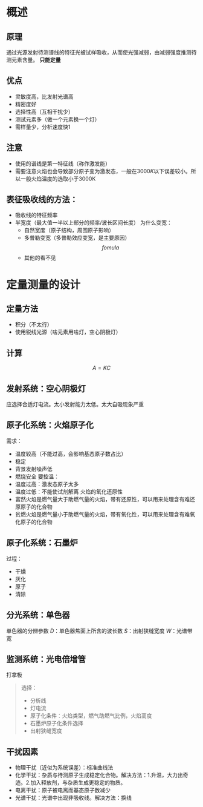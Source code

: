 # 概述
## 原理
通过光源发射待测谱线的特征光被试样吸收，从而使光强减弱，由减弱强度推测待测元素含量。
**只能定量**
## 优点
* 灵敏度高，比发射光谱高
* 精密度好
* 选择性高（互相干扰少）
* 测试元素多（做一个元素换一个灯）
* 需样量少，分析速度快1
## 注意
* 使用的谱线是第一特征线（称作激发能）
* 需要注意火焰也会导致部分原子变为激发态，一般在$3000K$以下误差较小。所以一般火焰温度的选取小于3000K
## 表征吸收线的方法：
* 吸收线的特征频率
* 半宽度（最大值一半以上部分的频率/波长区间长度）
	为什么变宽：
	* 自然宽度（原子结构，周围原子影响）
	* 多普勒变宽（多普勒效应变宽，是主要原因）$$fomula$$
	* 其他的看不见
# 定量测量的设计
## 定量方法
* 积分（不太行）
* 使用锐线光源（啥元素用啥灯，空心阴极灯）
## 计算
$$A = KC$$
## 发射系统：空心阴极灯
应选择合适灯电流。太小发射能力太低。太大自吸现象严重
## 原子化系统：火焰原子化
需求：
* 温度较高（不能过高，会影响基态原子数占比）
* 稳定
* 背景发射噪声低
* 燃烧安全
要控温：
* 温度过高：激发态原子太多
* 温度过低：不能使试剂解离
火焰的氧化还原性
* 富然火焰是燃气量大于助燃气量的火焰，带有还原性，可以用来处理含有难还原原子的化合物
* 贫燃火焰是燃气量小于助燃气量的火焰，带有氧化性，可以用来处理含有难氧化原子的化合物
## 原子化系统：石墨炉
过程：
* 干燥
* 灰化
* 原子
* 清除
## 分光系统：单色器
单色器的分辨参数
$D$：单色器焦面上所含的波长数
$S$：出射狭缝宽度
$W$：光谱带宽
## 监测系统：光电倍增管
打拿极
>选择：
>* 分析线
>* 灯电流
>* 原子化条件：火焰类型，燃气助燃气比例，火焰高度
>* 石墨炉原子化条件选择
>* 出射狭缝宽度
## 干扰因素
* 物理干扰（近似为系统误差）：标准曲线法
* 化学干扰：杂质与待测原子生成稳定化合物。解决方法：1.升温，大力出奇迹。2.加入释放剂，与杂质生成更稳定的物质。
* 电离干扰：原子被电离而基态原子数减少
* 光谱干扰：光谱中出现非吸收线。解决方法：换线 